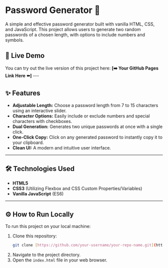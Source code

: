 # Password Generator 🔑

A simple and effective password generator built with vanilla HTML, CSS, and JavaScript. This project allows users to generate two random passwords of a chosen length, with options to include numbers and symbols.



## 🚀 Live Demo

You can try out the live version of this project here: 
**[➡️ Your GitHub Pages Link Here ⬅️]** ---

## ✨ Features

-   **Adjustable Length:** Choose a password length from 7 to 15 characters using an interactive slider.
-   **Character Options:** Easily include or exclude numbers and special characters with checkboxes.
-   **Dual Generation:** Generates two unique passwords at once with a single click.
-   **One-Click Copy:** Click on any generated password to instantly copy it to your clipboard.
-   **Clean UI:** A modern and intuitive user interface.

---

## 🛠️ Technologies Used

-   **HTML5**
-   **CSS3** (Utilizing Flexbox and CSS Custom Properties/Variables)
-   **Vanilla JavaScript** (ES6)

---

## ⚙️ How to Run Locally

To run this project on your local machine:

1.  Clone this repository:
    ```bash
    git clone [https://github.com/your-username/your-repo-name.git](https://github.com/your-username/your-repo-name.git)
    ```
2.  Navigate to the project directory.
3.  Open the `index.html` file in your web browser.